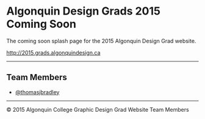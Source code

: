 # Algonquin Design Grads 2015<br>Coming Soon

The coming soon splash page for the 2015 Algonquin Design Grad website.

<http://2015.grads.algonquindesign.ca>

---

## Team Members

- [@thomasjbradley](https://github.com/thomasjbradley)

---

© 2015 Algonquin College Graphic Design Grad Website Team Members
